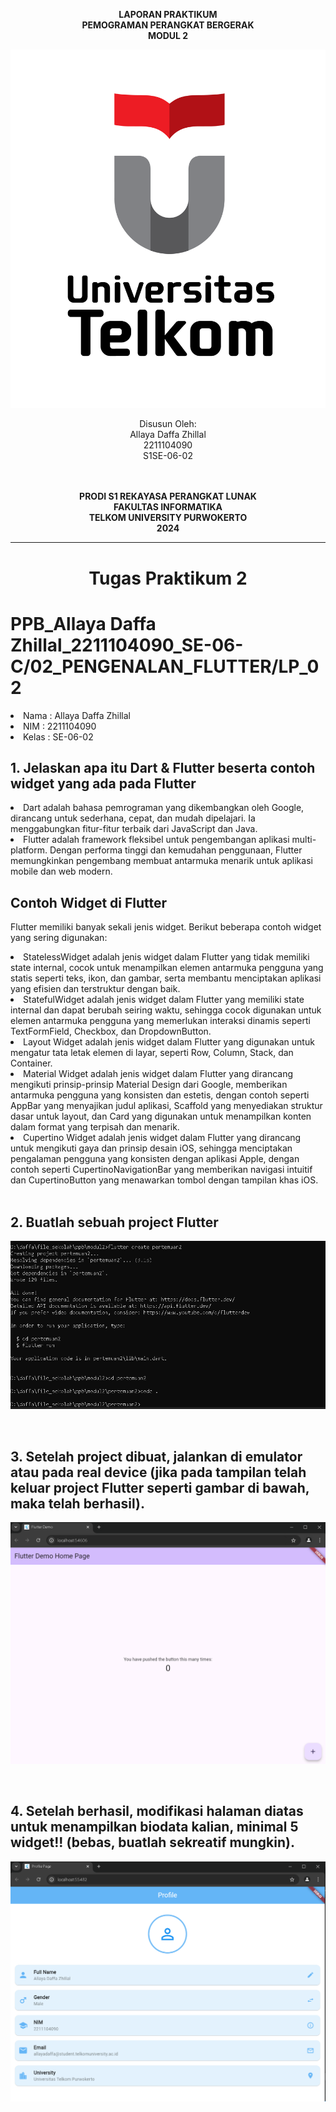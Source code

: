 <div align="center">

**LAPORAN PRAKTIKUM** <br>
**PEMOGRAMAN PERANGKAT BERGERAK** <br>
**MODUL 2** <br>

<img src="img/telkom.png"/>

Disusun Oleh:<br>
Allaya Daffa Zhillal<br>
2211104090<br>
S1SE-06-02<br>
<br>
<br>

**PRODI S1 REKAYASA PERANGKAT LUNAK** <br>
**FAKULTAS INFORMATIKA** <br>
**TELKOM UNIVERSITY PURWOKERTO** <br>
**2024** <br>
</div>

---

<div align="center">
<h1>Tugas Praktikum 2 </h1>
</div>

# PPB_Allaya Daffa Zhillal_2211104090_SE-06-C/02_PENGENALAN_FLUTTER/LP_02

<li> Nama   : Allaya Daffa Zhillal
<li> NIM    : 2211104090
<li> Kelas  : SE-06-02

## 1. Jelaskan apa itu Dart & Flutter beserta contoh widget yang ada pada Flutter

<li>Dart adalah bahasa pemrograman yang dikembangkan oleh Google, dirancang untuk sederhana, cepat, dan mudah dipelajari. Ia menggabungkan fitur-fitur terbaik dari JavaScript dan Java.</li>
<li>Flutter adalah framework fleksibel untuk pengembangan aplikasi multi-platform. Dengan performa tinggi dan kemudahan penggunaan, Flutter memungkinkan pengembang membuat antarmuka menarik untuk aplikasi mobile dan web modern.</li>

## Contoh Widget di Flutter
Flutter memiliki banyak sekali jenis widget. Berikut beberapa contoh widget yang sering digunakan:

  <li>StatelessWidget adalah jenis widget dalam Flutter yang tidak memiliki state internal, cocok untuk menampilkan elemen antarmuka pengguna yang statis seperti teks, ikon, dan gambar, serta membantu menciptakan aplikasi yang efisien dan terstruktur dengan baik.</li>
  <li>StatefulWidget adalah jenis widget dalam Flutter yang memiliki state internal dan dapat berubah seiring waktu, sehingga cocok digunakan untuk elemen antarmuka pengguna yang memerlukan interaksi dinamis seperti TextFormField, Checkbox, dan DropdownButton.</li>
  <li>Layout Widget adalah jenis widget dalam Flutter yang digunakan untuk mengatur tata letak elemen di layar, seperti Row, Column, Stack, dan Container.</li>
  <li>Material Widget adalah jenis widget dalam Flutter yang dirancang mengikuti prinsip-prinsip Material Design dari Google, memberikan antarmuka pengguna yang konsisten dan estetis, dengan contoh seperti AppBar yang menyajikan judul aplikasi, Scaffold yang menyediakan struktur dasar untuk layout, dan Card yang digunakan untuk menampilkan konten dalam format yang terpisah dan menarik.</li>
  <li>Cupertino Widget adalah jenis widget dalam Flutter yang dirancang untuk mengikuti gaya dan prinsip desain iOS, sehingga menciptakan pengalaman pengguna yang konsisten dengan aplikasi Apple, dengan contoh seperti CupertinoNavigationBar yang memberikan navigasi intuitif dan CupertinoButton yang menawarkan tombol dengan tampilan khas iOS.</li>

  </br>
  
## 2. Buatlah sebuah project Flutter

![image](img/flutter_create.PNG)

</br>


## 3. Setelah project dibuat, jalankan di emulator atau pada real device (jika pada tampilan telah keluar project Flutter seperti gambar di bawah, maka telah berhasil).

![image](img/flutter_demo.PNG)


</br>

## 4. Setelah berhasil, modifikasi halaman diatas untuk menampilkan biodata kalian, minimal 5 widget!! (bebas, buatlah sekreatif mungkin).

![image](img/biodata.PNG)
